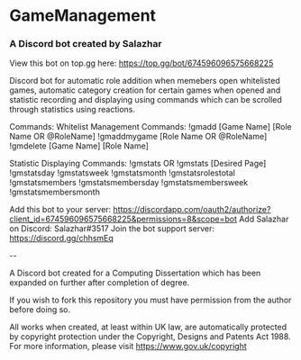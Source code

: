 # GameManagement
### A Discord bot created by Salazhar

View this bot on top.gg here: https://top.gg/bot/674596096575668225

Discord bot for automatic role addition when memebers open whitelisted games, automatic category creation for certain games when opened and statistic recording and displaying using commands which can be scrolled through statistics using reactions.

Commands: 
Whitelist Management Commands:
!gmadd [Game Name] [Role Name OR @RoleName] !gmaddmygame [Role Name OR @RoleName] !gmdelete [Game Name] [Role Name]

Statistic Displaying Commands:
!gmstats OR !gmstats [Desired Page] !gmstatsday !gmstatsweek !gmstatsmonth !gmstatsrolestotal !gmstatsmembers !gmstatsmembersday !gmstatsmembersweek !gmstatsmembersmonth

Add this bot to your server: https://discordapp.com/oauth2/authorize?client_id=674596096575668225&permissions=8&scope=bot
Add Salazhar on Discord: Salazhar#3517
Join the bot support server: https://discord.gg/chhsmEq

--

A Discord bot created for a Computing Dissertation which has been expanded on further after completion of degree.

If you wish to fork this repository you must have permission from the author before doing so.

All works when created, at least within UK law, are automatically protected by copyright protection under the Copyright, Designs and Patents Act 1988. For more information, please visit https://www.gov.uk/copyright

